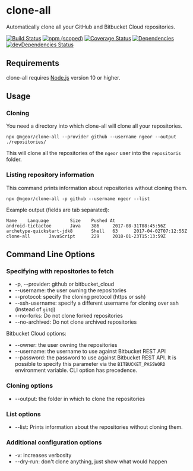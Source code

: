 clone-all
=========

Automatically clone all your GitHub and Bitbucket Cloud repositories.

[![Build Status](https://travis-ci.org/ngeor/clone-all.svg?branch=master)](https://travis-ci.org/ngeor/clone-all)
[![npm (scoped)](https://img.shields.io/npm/v/@ngeor/clone-all.svg)](https://www.npmjs.com/package/@ngeor/clone-all)
[![Coverage Status](https://coveralls.io/repos/github/ngeor/clone-all/badge.svg)](https://coveralls.io/github/ngeor/clone-all)
[![Dependencies](https://david-dm.org/ngeor/clone-all.svg)](https://david-dm.org/ngeor/clone-all)
[![devDependencies Status](https://david-dm.org/ngeor/clone-all/dev-status.svg)](https://david-dm.org/ngeor/clone-all?type=dev)

Requirements
------------

clone-all requires [Node.js](http://nodejs.org/) version 10 or higher.

Usage
-----

### Cloning

You need a directory into which clone-all will clone all your repositories.

```
npx @ngeor/clone-all --provider github --username ngeor --output ./repositories/
```

This will clone all the repositories of the `ngeor` user into the `repositoris` folder.

### Listing repository information

This command prints information about repositories without cloning them.

```
npx @ngeor/clone-all -p github --username ngeor --list
```

Example output (fields are tab separated):

```
Name    Language        Size    Pushed At
android-tictactoe       Java    386     2017-08-31T08:45:56Z
archetype-quickstart-jdk8       Shell   63      2017-04-02T07:12:55Z
clone-all       JavaScript      229     2018-01-23T15:13:59Z
```


Command Line Options
--------------------

### Specifying with repositories to fetch

*   -p, --provider: github or bitbucket_cloud
*   --username: the user owning the repositories
*   --protocol: specify the cloning protocol (https or ssh)
*   --ssh-username: specify a different username for cloning over ssh (instead of `git@`)
*   --no-forks: Do not clone forked repositories
*   --no-archived: Do not clone archived repositories

Bitbucket Cloud options:

*   --owner: the user owning the repositories
*   --username: the username to use against Bitbucket REST API
*   --password: the password to use against Bitbucket REST API. It is possible to specify this parameter via
    the `BITBUCKET_PASSWORD` environment variable. CLI option has precedence.

### Cloning options

*   --output: the folder in which to clone the repositories

### List options

*   --list: Prints information about the repositories without cloning them.

### Additional configuration options

*   -v: increases verbosity
*   --dry-run: don't clone anything, just show what would happen
